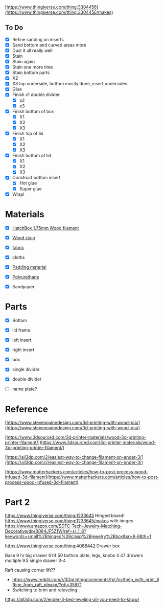 [https://www.thingiverse.com/thing:3304456](https://www.thingiverse.com/thing:3304456/makes)

  

## To Do

- [x] Refine sanding on inserts
- [x] Sand bottom and curved areas more
- [x] Dust it all really well
- [x] Stain
- [x] Stain again
- [x] Stain one more time
- [x] Stain bottom parts
- [x] X2
- [x] X3 top underside, bottom mostly.done, insert undersides
- [x] Glue
- [x] Finish x1 double divider
    - [x] x2
    - [x] x3
- [x] Finish bottom of box
    - [x] X1
    - [x] X2
    - [x] X3
- [x] Finish top of lid
    - [x] X1
    - [x] X2
    - [x] X3
- [x] Finish bottom of lid
    - [x] X1
    - [x] X2
    - [x] X3
- [x] Construct bottom insert
    - [x] Hot glue
    - [x] Super glue
- [x] Wrap!

# Materials

- [x] [HatchBox 1.75mm Wood filament](https://www.amazon.com/HATCHBOX-3D-Filament-Dimensional-Accuracy/dp/B01092XXD4/ref=sr_1_3?crid=3DH5K4ZY7X779&keywords=hatchbox+wood+pla&qid=1659908949&sprefix=hatchbox+wood+pla%2Caps%2C81&sr=8-3)
- [x] [Wood stain](https://www.amazon.com/Varathane-211801-Premium-Stain-Mahogany/dp/B000BZZ1AI/ref=sr_1_2?crid=A1RUNT255R6Z&keywords=mahogany+wood+stain&qid=1659912491&sprefix=mahagony+wood+stain%2Caps%2C95&sr=8-2)
- [x] [fabric](https://www.amazon.com/Adhesive-Velvet-Self-Adhesive-Flannel-Jewelry/dp/B081GW4B99/ref=sr_1_3?crid=PHFBUMIAPW1B&keywords=velvet%2Bfabric%2Bsheet&qid=1659915567&sprefix=velvet%2Bfabric%2Bsheet%2Caps%2C93&sr=8-3&th=1)
- [x] cloths
- [x] [Padding material](https://www.amazon.com/LUVFABRICS-Batting-Multipurpose-Polyester-Upholstery/dp/B084BTH5W4/ref=sr_1_3?crid=2C4PD7OSIH1GH&keywords=wadding%2Bfabric&qid=1659913643&sprefix=wadding%2Bfabric%2Caps%2C83&sr=8-3&th=1)
- [x] [Polyurethane](https://www.amazon.com/Minwax-40910000-Wipe-Finish-Clear/dp/B000VZJGPO/ref=sr_1_5?crid=1CRHC9RN5IJ27&keywords=polyurethane+wood&qid=1659910262&sprefix=polyeurethane+wood%2Caps%2C77&sr=8-5)
- [x] Sandpaper

  

# Parts

- [x] Bottom
- [x] lid frame
- [x] left insert
- [x] right insert
- [x] box
- [x] single divider
- [x] double divider
- [ ] name plate?

  

  

  

# Reference

[https://www.stevenquinndesign.com/3d-printing-with-wood-pla/](https://www.stevenquinndesign.com/3d-printing-with-wood-pla/)

  

[https://www.3dsourced.com/3d-printer-materials/wood-3d-printing-printer-filament/](https://www.3dsourced.com/3d-printer-materials/wood-3d-printing-printer-filament/)

  

[https://all3dp.com/2/easiest-way-to-change-filament-on-ender-3/](https://all3dp.com/2/easiest-way-to-change-filament-on-ender-3/)

[https://www.matterhackers.com/articles/how-to-post-process-wood-infused-3d-filament](https://www.matterhackers.com/articles/how-to-post-process-wood-infused-3d-filament)



# Part 2
https://www.thingiverse.com/thing:1233645 Hinged boxed!
https://www.thingiverse.com/thing:1233645/makes with hinges
https://www.amazon.com/SDTC-Tech-Jewelry-Matching-Decorative/dp/B084JF5Z1W/ref=sr_1_8?keywords=small%2Bhinged%2Bclasp%2Bjewelry%2Bbox&sr=8-8&th=1

https://www.thingiverse.com/thing:4088442 Drawer box

Base 9 hr
big drawer 6 hf 50
bottom plate, legs, knobs 4 47
drawers multiple 9.5
single drawer 3-4


Raft causing corner lift??
- https://www.reddit.com/r/3Dprinting/comments/fpt7ns/help_with_print_lifting_from_raft_please/?rdt=35871 
- Switching to brim and releveling

https://all3dp.com/2/ender-3-bed-leveling-all-you-need-to-know/

